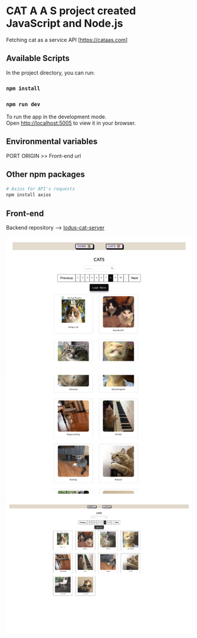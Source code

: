 # CAT A A S project created JavaScript and Node.js

Fetching cat as a service API [https://cataas.com]

## Available Scripts

In the project directory, you can run:

### `npm install`
### `npm run dev`

To run the app in the development mode.\
Open [http://localhost:5005](http://localhost:5005) to view it in your browser.

## Environmental variables

PORT
ORIGIN >> Front-end url


## Other npm packages

```python
# Axios for API's requests
npm install axios

```

## Front-end  
 
Backend repository --> [lodus-cat-server](https://github.com/Mog-Rouhi/ludus-cat-client)

<img src="./images/screenshot-1.jpg" alt="drawing" style="width:1000px;"/>
<img src="./images/screenshot-2.jpg" alt="drawing" style="width:1000px;"/>
<img src="./images/screenshot-0.jpg" alt="drawing" style="width:1000px;"/>
